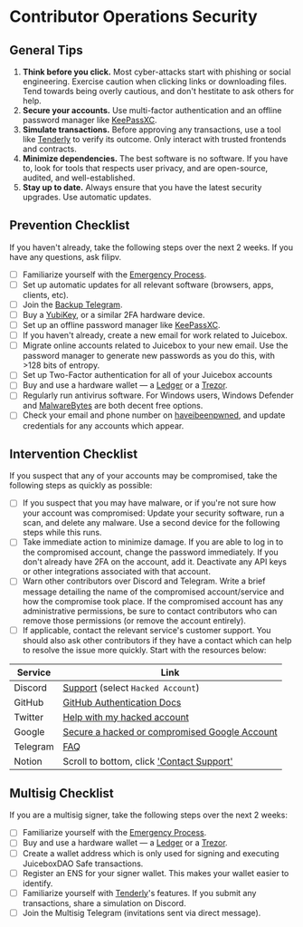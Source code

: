 # Contributor Operations Security

## General Tips

1. **Think before you click.** Most cyber-attacks start with phishing or social engineering. Exercise caution when clicking links or downloading files. Tend towards being overly cautious, and don't hestitate to ask others for help.
2. **Secure your accounts.** Use multi-factor authentication and an offline password manager like [KeePassXC](https://keepassxc.org/).
3. **Simulate transactions.** Before approving any transactions, use a tool like [Tenderly](https://tenderly.co/) to verify its outcome. Only interact with trusted frontends and contracts.
4. **Minimize dependencies.** The best software is no software. If you have to, look for tools that respects user privacy, and are open-source, audited, and well-established.
5. **Stay up to date.** Always ensure that you have the latest security upgrades. Use automatic updates.

## Prevention Checklist

If you haven't already, take the following steps over the next 2 weeks. If you have any questions, ask filipv.

- [ ] Familiarize yourself with the [Emergency Process](../emergency).
- [ ] Set up automatic updates for all relevant software (browsers, apps, clients, etc).
- [ ] Join the [Backup Telegram](https://t.me/jbx_backup).
- [ ] Buy a [YubiKey](https://www.yubico.com/), or a similar 2FA hardware device.
- [ ] Set up an offline password manager like [KeePassXC](https://keepassxc.org/).
- [ ] If you haven't already, create a new email for work related to Juicebox.
- [ ] Migrate online accounts related to Juicebox to your new email. Use the password manager to generate new passwords as you do this, with >128 bits of entropy.
- [ ] Set up Two-Factor authentication for all of your Juicebox accounts
- [ ] Buy and use a hardware wallet — a [Ledger](https://www.ledger.com/) or a [Trezor](https://trezor.io/).
- [ ] Regularly run antivirus software. For Windows users, Windows Defender and [MalwareBytes](https://www.malwarebytes.com/) are both decent free options.
- [ ] Check your email and phone number on [haveibeenpwned](https://haveibeenpwned.com/), and update credentials for any accounts which appear.

## Intervention Checklist

If you suspect that any of your accounts may be compromised, take the following steps as quickly as possible:

- [ ] If you suspect that you may have malware, or if you're not sure how your account was compromised: Update your security software, run a scan, and delete any malware. Use a second device for the following steps while this runs.
- [ ] Take immediate action to minimize damage. If you are able to log in to the compromised account, change the password immediately. If you don't already have 2FA on the account, add it. Deactivate any API keys or other integrations associated with that account.
- [ ] Warn other contributors over Discord and Telegram. Write a brief message detailing the name of the compromised account/service and how the compromise took place. If the compromised account has any administrative permissions, be sure to contact contributors who can remove those permissions (or remove the account entirely).
- [ ] If applicable, contact the relevant service's customer support. You should also ask other contributors if they have a contact which can help to resolve the issue more quickly. Start with the resources below:

| Service  | Link                                                                                                  |
| -------- | ----------------------------------------------------------------------------------------------------- |
| Discord  | [Support](https://support.discord.com/hc/en-us/requests/new) (select `Hacked Account`)                |
| GitHub   | [GitHub Authentication Docs](https://docs.github.com/en/authentication)                               |
| Twitter  | [Help with my hacked account](https://help.twitter.com/en/safety-and-security/twitter-account-hacked) |
| Google   | [Secure a hacked or compromised Google Account](https://support.google.com/accounts/answer/6294825)   |
| Telegram | [FAQ](https://telegram.org/faq#q-my-phone-was-stolen-what-do-i-do)                                    |
| Notion   | Scroll to bottom, click ['Contact Support'](https://www.notion.so/product)                            |

## Multisig Checklist

If you are a multisig signer, take the following steps over the next 2 weeks:

- [ ] Familiarize yourself with the [Emergency Process](emergency).
- [ ] Buy and use a hardware wallet — a [Ledger](https://www.ledger.com/) or a [Trezor](https://trezor.io/).
- [ ] Create a wallet address which is only used for signing and executing JuiceboxDAO Safe transactions.
- [ ] Register an ENS for your signer wallet. This makes your wallet easier to identify.
- [ ] Familiarize yourself with [Tenderly](https://tenderly.co/)'s features. If you submit any transactions, share a simulation on Discord.
- [ ] Join the Multisig Telegram (invitations sent via direct message).
